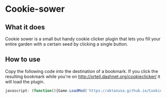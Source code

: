 # Cookie-sower

## What it does
Cookie sower is a small but handy cookie clicker plugin that lets you fill your entire garden with a certain seed by clicking a single button. 

## How to use
Copy the following code into the destination of a bookmark. 
If you click the resulting bookmark while you're on http://orteil.dashnet.org/cookieclicker/ it will load the plugin.

```javascript
javascript: (function(){Game.LoadMod('https://aktanusa.github.io/CookieMonster/CookieMonster.js');}());
```
